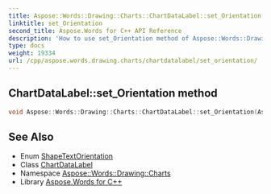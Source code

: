 ```yaml
---
title: Aspose::Words::Drawing::Charts::ChartDataLabel::set_Orientation method
linktitle: set_Orientation
second_title: Aspose.Words for C++ API Reference
description: 'How to use set_Orientation method of Aspose::Words::Drawing::Charts::ChartDataLabel class in C++.'
type: docs
weight: 19334
url: /cpp/aspose.words.drawing.charts/chartdatalabel/set_orientation/
---
```

## ChartDataLabel::set_Orientation method




```cpp
void Aspose::Words::Drawing::Charts::ChartDataLabel::set_Orientation(Aspose::Words::Drawing::ShapeTextOrientation value)
```

## See Also

* Enum [ShapeTextOrientation](../../../aspose.words.drawing/shapetextorientation/)
* Class [ChartDataLabel](../)
* Namespace [Aspose::Words::Drawing::Charts](../../)
* Library [Aspose.Words for C++](../../../)
